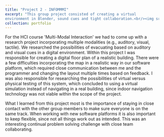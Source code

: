 ```yaml
---
title: "Project 2 - INFOMMMI"
excerpt: "This group project consisted of creating a virtual 
environment in Blender, sound cues and tight collaboration.<br/><img src='/images/500x300.png'>"
collection: portfolio
---
```


For the HCI course 'Multi-Modal Interaction' we had to come up with a research project incorporating multiple modalities (e.g., auditory, visual, tactile). We researched the possibilities of evacuating based on auditory and visual cues in a digital environment. 
Within this project I was responsible for creating a digital floor plan of a realistic building. There were a few difficulties incorporating the map in a realistic way in our software platform, which required close communication between me and the programmer and changing the layout multiple times based on feedback. I was also responsible for researching the possibilities of virtual versus physical testing of this system, which concluded to using a virtual simulation instead of navigating in a real building, since indoor navigation technology was not viable within the scope of the project.

What I learned from this project most is the importance of staying in close contact with the other group members to make sure everyone is on the same track. When working with new software platforms it is also important to keep flexible, since not all things work out as intended. This was an interesting continual problem solving challenge with close team collaborating.
